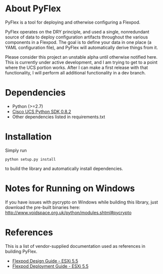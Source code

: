 # About PyFlex

PyFlex is a tool for deploying and otherwise configuring a Flexpod. 

PyFlex operates on the DRY principle, and used a single, nonredundant source of data to deploy configuration artifacts throughout the various components in a Flexpod. The goal is to define your data in one place (a YAML configuration file), and PyFlex will automatically derive things from it.

Please consider this project an unstable alpha until otherwise notified here. This is currently under active development, and I am trying to get to a point where the UCS portion works. After I can make a first release with that functionality, I will perform all additional functionality in a dev branch.

# Dependencies

- Python (>=2.7)
- [Cisco UCS Python SDK 0.8.2](https://communities.cisco.com/docs/DOC-37174)
- Other dependencies listed in requirements.txt

# Installation

Simply run

````python setup.py install````

to build the library and automatically install dependencies.

# Notes for Running on Windows

If you have issues with pycrypto on Windows while building this library, just download the pre-built binaries here:
http://www.voidspace.org.uk/python/modules.shtml#pycrypto

# References

This is a list of vendor-supplied documentation used as references in building PyFlex.

- [Flexpod Design Guide - ESXi 5.5](http://www.cisco.com/c/dam/en/us/td/docs/unified_computing/ucs/UCS_CVDs/flexpod_esxi55u1_design.pdf)
- [Flexpod Deployment Guide - ESXi 5.5](http://www.cisco.com/c/dam/en/us/td/docs/unified_computing/ucs/UCS_CVDs/flexpod_esxi55u1.pdf)

<!-- NOT USED YET - here for future reference - http://www.cisco.com/c/dam/en/us/td/docs/unified_computing/ucs/UCS_CVDs/flexpod_esxi55u1_n9k.pdf -->
